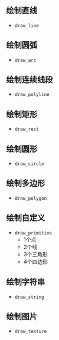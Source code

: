 ## 绘制直线
- `draw_line`
## 绘制圆弧
- `draw_arc`
## 绘制连续线段
- `draw_polyline`
## 绘制矩形
- `draw_rect`
## 绘制圆形
- `draw_circle`
## 绘制多边形
- `draw_polygon`
## 绘制自定义
- `draw_primitive`
  - 1个点
  - 2个线
  - 3个三角形
  - 4个四边形
## 绘制字符串
- `draw_string`
## 绘制图片
- `draw_texture`